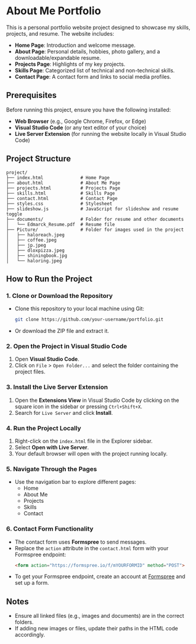 # About Me Portfolio

This is a personal portfolio website project designed to showcase my skills, projects, and resume. The website includes:
- **Home Page**: Introduction and welcome message.
- **About Page**: Personal details, hobbies, photo gallery, and a downloadable/expandable resume.
- **Projects Page**: Highlights of my key projects.
- **Skills Page**: Categorized list of technical and non-technical skills.
- **Contact Page**: A contact form and links to social media profiles.

## Prerequisites

Before running this project, ensure you have the following installed:
- **Web Browser** (e.g., Google Chrome, Firefox, or Edge)
- **Visual Studio Code** (or any text editor of your choice)
- **Live Server Extension** (for running the website locally in Visual Studio Code)

## Project Structure

```plaintext
project/
├── index.html              # Home Page
├── about.html              # About Me Page
├── projects.html           # Projects Page
├── skills.html             # Skills Page
├── contact.html            # Contact Page
├── styles.css              # Stylesheet
├── slideshow.js            # JavaScript for slideshow and resume toggle
├── documents/              # Folder for resume and other documents
│   └── Edmarck_Resume.pdf  # Resume file
├── Picture/                # Folder for images used in the project
│   ├── haloreach.jpeg
│   ├── coffee.jpeg
│   ├── jp.jpeg
│   ├── dloxpizza.jpeg
│   ├── shiningbook.jpg
│   └── haloring.jpeg
```

## How to Run the Project

### 1. Clone or Download the Repository
- Clone this repository to your local machine using Git:
  ```bash
  git clone https://github.com/your-username/portfolio.git
  ```
- Or download the ZIP file and extract it.

### 2. Open the Project in Visual Studio Code
1. Open **Visual Studio Code**.
2. Click on `File` > `Open Folder...` and select the folder containing the project files.

### 3. Install the Live Server Extension
1. Open the **Extensions View** in Visual Studio Code by clicking on the square icon in the sidebar or pressing `Ctrl+Shift+X`.
2. Search for `Live Server` and click **Install**.

### 4. Run the Project Locally
1. Right-click on the `index.html` file in the Explorer sidebar.
2. Select **Open with Live Server**.
3. Your default browser will open with the project running locally.

### 5. Navigate Through the Pages
- Use the navigation bar to explore different pages:
  - Home
  - About Me
  - Projects
  - Skills
  - Contact

### 6. Contact Form Functionality
- The contact form uses **Formspree** to send messages.
- Replace the `action` attribute in the `contact.html` form with your Formspree endpoint:
  ```html
  <form action="https://formspree.io/f/mYOURFORMID" method="POST">
  ```
- To get your Formspree endpoint, create an account at [Formspree](https://formspree.io/) and set up a form.

## Notes
- Ensure all linked files (e.g., images and documents) are in the correct folders.
- If adding new images or files, update their paths in the HTML code accordingly.
